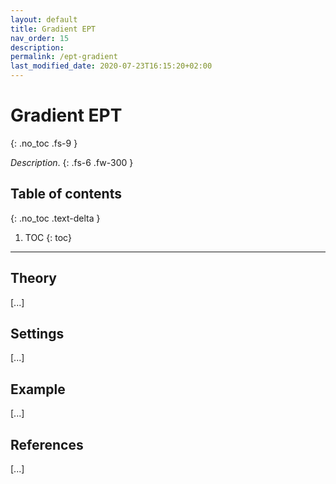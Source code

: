 ```yaml
---
layout: default
title: Gradient EPT
nav_order: 15
description:
permalink: /ept-gradient
last_modified_date: 2020-07-23T16:15:20+02:00
---
```


# Gradient EPT
{: .no_toc .fs-9 }

_Description_.
{: .fs-6 .fw-300 }

## Table of contents
{: .no_toc .text-delta }

1. TOC
{: toc}

---

## Theory

[...]

## Settings

[...]

## Example

[...]

## References

[...]
